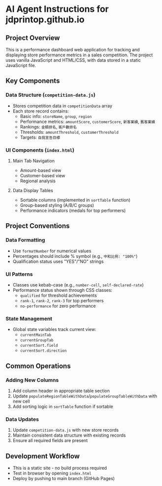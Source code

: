 # AI Agent Instructions for jdprintop.github.io

## Project Overview
This is a performance dashboard web application for tracking and displaying store performance metrics in a sales competition. The project uses vanilla JavaScript and HTML/CSS, with data stored in a static JavaScript file.

## Key Components

### Data Structure (`competition-data.js`)
- Stores competition data in `competitionData` array
- Each store record contains:
  - Basic info: `storeName`, `group`, `region`
  - Performance metrics: `amountScore`, `customerScore`, `新客業績`, `舊客業績`
  - Rankings: `金額排名`, `客戶數排名`
  - Thresholds: `amountThreshold`, `customerThreshold`
  - Targets: `自我宣告目標`

### UI Components (`index.html`)
1. Main Tab Navigation
   - Amount-based view
   - Customer-based view
   - Regional analysis

2. Data Display Tables
   - Sortable columns (implemented in `sortTable` function)
   - Group-based styling (A/B/C groups)
   - Performance indicators (medals for top performers)

## Project Conventions

### Data Formatting
- Use `formatNumber` for numerical values
- Percentages should include % symbol (e.g., `中和比例: "100%"`)
- Qualification status uses "YES"/"NO" strings

### UI Patterns
- Classes use kebab-case (e.g., `number-cell`, `self-declared-rate`)
- Performance status shown through CSS classes:
  - `qualified` for threshold achievements
  - `rank-1`, `rank-2`, `rank-3` for top performers
  - `no-performance` for zero performance

### State Management
- Global state variables track current view:
  - `currentMainTab`
  - `currentGroupTab`
  - `currentSort.field`
  - `currentSort.direction`

## Common Operations

### Adding New Columns
1. Add column header in appropriate table section
2. Update `populateRegionTableWithData`/`populateGroupTableWithData` with new cell
3. Add sorting logic in `sortTable` function if sortable

### Data Updates
1. Update `competition-data.js` with new store records
2. Maintain consistent data structure with existing records
3. Ensure all required fields are present

## Development Workflow
- This is a static site - no build process required
- Test in browser by opening `index.html`
- Deploy by pushing to main branch (GitHub Pages)

